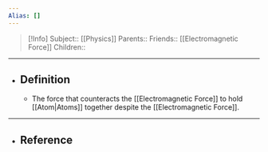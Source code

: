 ```yaml
---
Alias: []
---
```

> [!Info]
> Subject:: [[Physics]]
> Parents:: 
> Friends:: [[Electromagnetic Force]]
> Children:: 
---
- ## Definition
	- The force that counteracts the [[Electromagnetic Force]] to hold [[Atom|Atoms]] together despite the [[Electromagnetic Force]].
---
- ## Reference